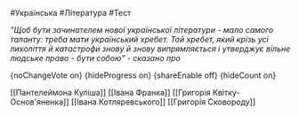 #Українська #Література #Тест

*"Щоб бути зачинателем нової української літератури - мало самого таланту: треба мати український хребет. Той хребет, який крізь усі лихоліття й катастрофи знову й знову випрямляється і утверджує вільне людське право - бути собою" - сказано про*

{noChangeVote on}
{hideProgress on}
{shareEnable off}
{hideCount on}

[[Пантелеймона Куліша]]
[[Івана Франка]]
[[Григорія Квітку-Основ'яненка]]
[[Івана Котляревського]]
[[Григорія Сковороду]]

